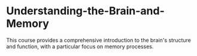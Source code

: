 # Understanding-the-Brain-and-Memory
This course provides a comprehensive introduction to the brain's structure and function, with a particular focus on memory processes.
